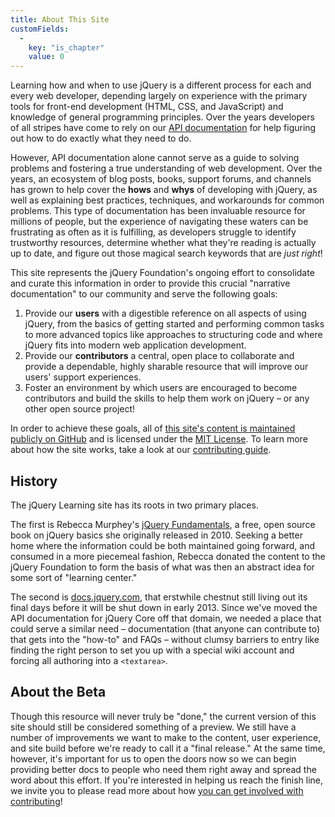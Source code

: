 ```yaml
---
title: About This Site
customFields:
  -
    key: "is_chapter"
    value: 0
---
```


Learning how and when to use jQuery is a different process for each and every web developer, depending largely on experience with the primary tools for front-end development (HTML, CSS, and JavaScript) and knowledge of general programming principles. Over the years developers of all stripes have come to rely on our [API documentation](http://api.jquery.com) for help figuring out how to do exactly what they need to do.

However, API documentation alone cannot serve as a guide to solving problems and fostering a true understanding of web development. Over the years, an ecosystem of blog posts, books, support forums, and channels has grown to help cover the **hows** and **whys** of developing with jQuery, as well as explaining best practices, techniques, and workarounds for common problems. This type of documentation has been invaluable resource for millions of people, but the experience of navigating these waters can be frustrating as often as it is fulfilling, as developers struggle to identify trustworthy resources, determine whether what they're reading is actually up to date, and figure out those magical search keywords that are _just right_!

This site represents the jQuery Foundation's ongoing effort to consolidate and
curate this information in order to provide this crucial "narrative
documentation" to our community and serve the following goals:

1. Provide our **users** with a digestible reference on all aspects of using jQuery, from the basics of getting started and performing common tasks to more advanced topics like approaches to structuring code and where jQuery fits into modern web application development.
2. Provide our **contributors** a central, open place to collaborate and provide a dependable, highly sharable resource that will improve our users' support experiences.
3. Foster an environment by which users are encouraged to become contributors and build the skills to help them work on jQuery – or any other open source project!

In order to achieve these goals, all of [this site's content is maintained publicly on GitHub](http://github.com/jquery/learn.jquery.com) and is licensed under the [MIT License](https://github.com/jquery/learn.jquery.com/blob/master/LICENSE-MIT.txt). To learn more about how the site works, take a look at our [contributing guide](/contributing/).

## History

The jQuery Learning site has its roots in two primary places.

The first is Rebecca Murphey's [jQuery Fundamentals](http://jqfundamentals.com/legacy), a free, open source book on jQuery basics she originally released in 2010. Seeking a better home where the information could be both maintained going forward, and consumed in a more piecemeal fashion, Rebecca donated the content to the jQuery Foundation to form the basis of what was then an abstract idea for some sort of "learning center."

The second is [docs.jquery.com](http://docs.jquery.com), that erstwhile chestnut still living out its final days before it will be shut down in early 2013. Since we've moved the API documentation for jQuery Core off that domain, we needed a place that could serve a similar need – documentation (that anyone can contribute to) that gets into the "how-to" and FAQs – without clumsy barriers to entry like finding the right person to set you up with a special wiki account and forcing all authoring into a `<textarea>`.

<h2><a name="beta">About the Beta</a></h2>

Though this resource will never truly be "done," the current version of this site should still be considered something of a preview. We still have a number of improvements we want to make to the content, user experience, and site build before we're ready to call it a "final release." At the same time, however, it's important for us to open the doors now so we can begin providing better docs to people who need them right away and spread the word about this effort. If you're interested in helping us reach the finish line, we invite you to please read more about how [you can get involved with contributing](/contributing/)!

